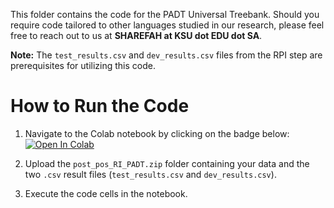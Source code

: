 This folder contains the code for the PADT Universal Treebank. Should you require code tailored to other languages studied in our research, please feel free to reach out to us at **SHAREFAH at KSU dot EDU dot SA**.

**Note:** The `test_results.csv` and `dev_results.csv` files from the RPI step are prerequisites for utilizing this code.

# How to Run the Code

1. Navigate to the Colab notebook by clicking on the badge below:[![Open In Colab](https://colab.research.google.com/assets/colab-badge.svg)](https://colab.research.google.com/drive/11IACgjNyjIfoE0-hSX8SaAjMmYKgYkuL?usp=drive_link)

6. Upload the `post_pos_RI_PADT.zip` folder containing your data and the two `.csv` result files (`test_results.csv` and `dev_results.csv`).

7. Execute the code cells in the notebook.



